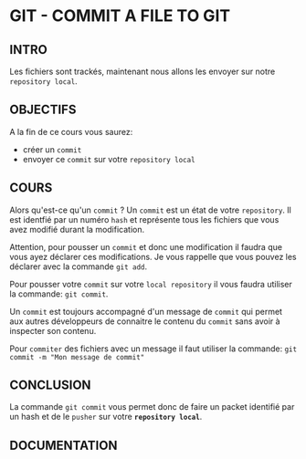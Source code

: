 # GIT - COMMIT A FILE TO GIT

## INTRO
Les fichiers sont trackés, maintenant nous allons les envoyer sur notre 
`repository local`.

## OBJECTIFS
A la fin de ce cours vous saurez: 
 - créer un `commit`
 - envoyer ce `commit` sur votre `repository local`

## COURS
Alors qu'est-ce qu'un `commit` ? Un `commit` est un état de votre `repository`.
Il est identfié par un numéro `hash` et représente tous les fichiers que vous avez modifié
durant la modification.

Attention, pour pousser un `commit` et donc une modification il faudra que vous ayez déclarer
ces modifications. Je vous rappelle que vous pouvez les déclarer avec la commande `git add`.

Pour pousser votre `commit` sur votre `local repository` il vous faudra utiliser la commande:
`git commit`.

Un `commit` est toujours accompagné d'un message de `commit` qui permet aux autres 
développeurs de connaitre le contenu du `commit` sans avoir à inspecter son contenu.

Pour `commiter` des fichiers avec un message il faut utiliser la commande: 
`git commit -m "Mon message de commit"`
 
## CONCLUSION
La commande `git commit` vous permet donc de faire un packet identifié par un hash et de le 
`pusher` sur votre **`repository local`**.

## DOCUMENTATION

